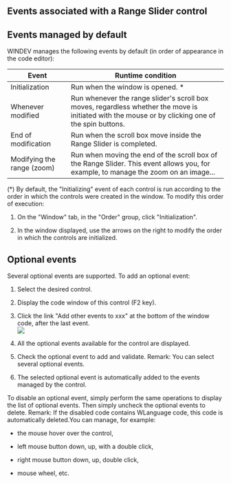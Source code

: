 


## Events associated with a Range Slider control
			



<a name="NOTE1"></a>
<a name="NOTE1_1"></a>


## Events managed by default
<a name="events_managed_default_ELTTEXTE000111"></a>
WINDEV manages the following events by default (in order of appearance in the code editor):

| Event | Runtime condition |
| --- | --- |
| Initialization | Run when the window is opened. \* |
| Whenever modified | Run whenever the range slider's scroll box moves, regardless whether the move is initiated with the mouse or by clicking one of the spin buttons. |
| End of modification | Run when the scroll box move inside the Range Slider is completed. |
| Modifying the range (zoom) | Run when moving the end of the scroll box of the Range Slider. This event allows you, for example, to manage the zoom on an image... |


(\*) By default, the "Initializing" event of each control is run according to the order in which the controls were created in the window. To modify this order of execution: 

1. On the "Window" tab, in the "Order" group, click "Initialization".

2. In the window displayed, use the arrows on the right to modify the order in which the controls are initialized.




<a name="NOTE2"></a>
<a name="NOTE2_1"></a>


## Optional events
<a name="optional_events_ELTTEXTE000135"></a>
Several optional events are supported.
To add an optional event:

1. Select the desired control.

2. Display the code window of this control (F2 key).

3. Click the link "Add other events to xxx" at the bottom of the window code, after the last event.  <br>![](https://doc.pcsoft.fr/en-US/images/image.awp?langid=3&name=Traitements_optionnels_WD_OK%20-%20HC%20N%B0001.gif)


4. All the optional events available for the control are displayed. 

5. Check the optional event to add and validate. 
	Remark: You can select several optional events. 

6. The selected optional event is automatically added to the events managed by the control.




To disable an optional event, simply perform the same operations to display the list of optional events. Then simply uncheck the optional events to delete. 
Remark: If the disabled code contains WLanguage code, this code is automatically deleted.You can manage, for example:

- the mouse hover over the control,

- left mouse button down, up, with a double click,

- right mouse button down, up, double click, 

- mouse wheel, etc.





